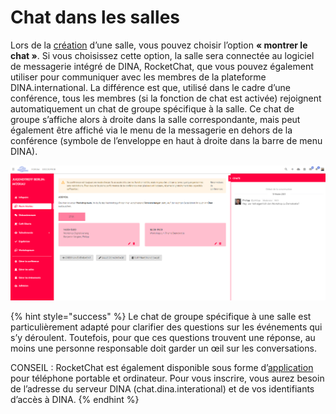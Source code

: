 # Chat dans les salles

Lors de la [création](./#visibilite-de-la-salle-et-du-chat) d’une salle, vous pouvez choisir l’option **« montrer le chat »**. Si vous choisissez cette option, la salle sera connectée au logiciel de messagerie intégré de DINA, RocketChat, que vous pouvez également utiliser pour communiquer avec les membres de la plateforme DINA.international. La différence est que, utilisé dans le cadre d’une conférence, tous les membres \(si la fonction de chat est activée\) rejoignent automatiquement un chat de groupe spécifique à la salle. Ce chat de groupe s’affiche alors à droite dans la salle correspondante, mais peut également être affiché via le menu de la messagerie en dehors de la conférence \(symbole de l’enveloppe en haut à droite dans la barre de menu DINA\).

![&#xC0; droite dans l&#x2019;image : le chat de groupe sp&#xE9;cifique &#xE0; la salle](../../.gitbook/assets/workshopraum_fra.png)

{% hint style="success" %}
Le chat de groupe spécifique à une salle est particulièrement adapté pour clarifier des questions sur les événements qui s’y déroulent. Toutefois, pour que ces questions trouvent une réponse, au moins une personne responsable doit garder un œil sur les conversations.

CONSEIL : RocketChat est également disponible sous forme d’[application](https://rocket.chat/install) pour téléphone portable et ordinateur. Pour vous inscrire, vous aurez besoin de l’adresse du serveur DINA \(chat.dina.interational\) et de vos identifiants d’accès à DINA.
{% endhint %}

